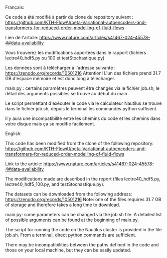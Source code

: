 Français:

Ce code a été modifié à partir du clone du repository suivant : https://github.com/KTH-FlowAI/beta-Variational-autoencoders-and-transformers-for-reduced-order-modelling-of-fluid-flows

Lien de l'article: https://www.nature.com/articles/s41467-024-45578-4#data-availability

Vous trouverez les modifications apportées dans le rapport (fichiers lectre40_hdf5.py ou 100 et testStochastique.py)

Les données sont à télécharger à l'adresse suivante : https://zenodo.org/records/10501216
Attention! L'un des fichiers prend 31.7 GB d'espace mémoire et est donc long à télécharger.

main.py : certains paramètres peuvent être changés via le fichier job.sh, le détail des arguments possibles se trouve au début du main

Le script permettant d'exécuter le code via le calculateur Nautilus se trouve dans le fichier job.sh, depuis le terminal les commandes python suffisent.

Il y aura une incompatibilité entre les chemins du code et les chemins dans votre disque mais ça se modifie facilement.



English:

This code has been modified from the clone of the following repository:
https://github.com/KTH-FlowAI/beta-Variational-autoencoders-and-transformers-for-reduced-order-modelling-of-fluid-flows

Link to the article:
https://www.nature.com/articles/s41467-024-45578-4#data-availability

The modifications made are described in the report (files lectre40_hdf5.py, lectre40_hdf5_100.py, and testStochastique.py).

The datasets can be downloaded from the following address:
https://zenodo.org/records/10501216
Note: one of the files requires 31.7 GB of storage and therefore takes a long time to download.

main.py: some parameters can be changed via the job.sh file. A detailed list of possible arguments can be found at the beginning of main.py.

The script for running the code on the Nautilus cluster is provided in the file job.sh. From a terminal, direct python commands are sufficient.

There may be incompatibilities between the paths defined in the code and those on your local machine, but they can be easily updated.

